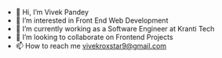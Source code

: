 - 👋 Hi, I’m Vivek Pandey
- 👀 I’m interested in Front End Web Development
- 🌱 I’m currently working as a Software Engineer at Kranti Tech
- 💞️ I’m looking to collaborate on Frontend Projects
- 📫 How to reach me vivekroxstar9@gmail.com

<!---
VivekPandey2428/VivekPandey2428 is a ✨ special ✨ repository because its `README.md` (this file) appears on your GitHub profile.
You can click the Preview link to take a look at your changes.
--->
